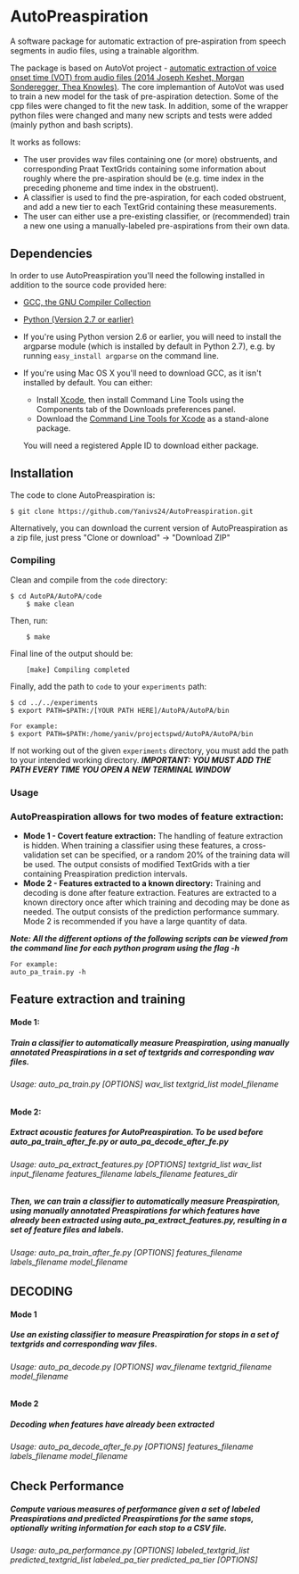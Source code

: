 # AutoPreaspiration
A software package for automatic extraction of pre-aspiration from speech segments in audio files,  using a trainable algorithm.

The package is based on AutoVot project - [automatic extraction of voice onset time (VOT) from audio 
files (2014 Joseph Keshet, Morgan Sonderegger, Thea Knowles)](https://github.com/mlml/autovot). The core implemantion of AutoVot was used to train a new model for the task of pre-aspiration detection. Some of the cpp files were changed
to fit the new task. In addition, some of the wrapper python files were changed and many new scripts and 
tests were added (mainly python and bash scripts).

It works as follows:
* The user provides wav files containing one (or more) obstruents, and corresponding Praat TextGrids containing some information about roughly where the pre-aspiration should be (e.g. time index in the preceding phoneme and time index in the obstruent).
* A classifier is used to find the pre-aspiration, for each coded obstruent, and add a new tier to each TextGrid containing these measurements.
* The user can either use a pre-existing classifier, or (recommended) train a new one using a manually-labeled pre-aspirations from their own data.

## Dependencies
In order to use AutoPreaspiration you'll need the following installed in addition to the source code provided here:
* [GCC, the GNU Compiler Collection](http://gcc.gnu.org/install/download.html)
* [Python (Version 2.7 or earlier)](https://www.python.org/download/releases/2.7.6>)
* If you're using Python version 2.6 or earlier, you will need to install the argparse module (which is installed by default in Python 2.7), e.g. by running `easy_install argparse` on the command line.
* If you're using Mac OS X you'll need to download GCC, as it isn't installed by default.  You can either:
	* Install [Xcode](http://itunes.apple.com/us/app/xcode/id497799835?ls=1&mt=12), then install Command Line Tools using the Components tab of the Downloads preferences panel.
	* Download the [Command Line Tools for Xcode](http://developer.apple.com/downloads) as a stand-alone package.

  You will need a registered Apple ID to download either package.
  
## Installation

The code to clone AutoPreaspiration is: 

	$ git clone https://github.com/Yanivs24/AutoPreaspiration.git
	

Alternatively, you can download the current version of AutoPreaspiration as a zip file, just press "Clone or download" -> "Download ZIP"

### Compiling
Clean and compile from the `code` directory:
	
	$ cd AutoPA/AutoPA/code
        $ make clean

Then, run:

        $ make

Final line of the output should be:

        [make] Compiling completed
    

Finally, add the path to `code` to your `experiments` path:

	$ cd ../../experiments
	$ export PATH=$PATH:/[YOUR PATH HERE]/AutoPA/AutoPA/bin
	
	For example:
	$ export PATH=$PATH:/home/yaniv/projectspwd/AutoPA/AutoPA/bin

If not working out of the given `experiments` directory, you must add the path to your intended working directory.
***IMPORTANT: YOU MUST ADD THE PATH EVERY TIME YOU OPEN A NEW TERMINAL WINDOW***

### Usage

### AutoPreaspiration allows for two modes of feature extraction:

* **Mode 1 - Covert feature extraction:** The handling of feature extraction is hidden. When training a classifier using these features, a cross-validation set can be specified, or a random 20% of the training data will be used. The output consists of modified TextGrids with a tier containing Preaspiration prediction intervals.
* **Mode 2 - Features extracted to a known directory:** Training and decoding is done after feature extraction. Features are extracted to a known directory once after which training and decoding may be done as needed. The output consists of the prediction performance summary. Mode 2 is recommended if you have a large quantity of data. 

***Note: All the different options of the following scripts can be viewed from the command line for each python program using the flag -h***

	For example:
	auto_pa_train.py -h


## Feature extraction and training

#### Mode 1:
##### *Train a classifier to automatically measure Preaspiration, using manually annotated Preaspirations in a set of textgrids and corresponding wav files.*
###### Usage: auto\_pa\_train.py [OPTIONS] wav\_list textgrid\_list model_filename 

#### Mode 2: 
##### *Extract acoustic features for AutoPreaspiration. To be used before auto_pa_train_after_fe.py or auto_pa_decode_after_fe.py*
###### Usage: auto\_pa\_extract\_features.py [OPTIONS] textgrid\_list wav\_list input\_filename features\_filename labels\_filename features_dir

##### *Then, we can train a classifier to automatically measure Preaspiration, using manually annotated Preaspirations for which features have already been extracted using auto_pa_extract_features.py, resulting in a set of feature files and labels.*
###### Usage: auto\_pa\_train\_after\_fe.py [OPTIONS] features\_filename labels\_filename model\_filename

## DECODING

#### Mode 1
##### *Use an existing classifier to measure Preaspiration for stops in a set of textgrids and corresponding wav files.*
###### Usage: auto\_pa\_decode.py [OPTIONS] wav\_filename textgrid\_filename model\_filename

                        
#### Mode 2
##### *Decoding when features have already been extracted*
###### Usage: auto_pa_decode_after_fe.py [OPTIONS] features_filename labels_filename model_filename

## Check Performance
##### *Compute various measures of performance given a set of labeled Preaspirations and predicted Preaspirations for the same stops, optionally writing information for each stop to a CSV file.*
###### Usage: auto_pa_performance.py [OPTIONS] labeled_textgrid_list predicted_textgrid_list labeled_pa_tier predicted_pa_tier [OPTIONS]
